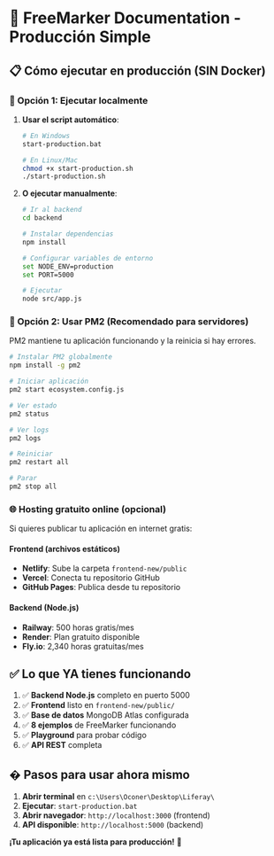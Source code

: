 # 🚀 FreeMarker Documentation - Producción Simple

## 📋 Cómo ejecutar en producción (SIN Docker)

### 🎯 Opción 1: Ejecutar localmente

1. **Usar el script automático**:
   ```bash
   # En Windows
   start-production.bat
   
   # En Linux/Mac
   chmod +x start-production.sh
   ./start-production.sh
   ```

2. **O ejecutar manualmente**:
   ```bash
   # Ir al backend
   cd backend
   
   # Instalar dependencias
   npm install
   
   # Configurar variables de entorno
   set NODE_ENV=production
   set PORT=5000
   
   # Ejecutar
   node src/app.js
   ```

### 🎯 Opción 2: Usar PM2 (Recomendado para servidores)

PM2 mantiene tu aplicación funcionando y la reinicia si hay errores.

```bash
# Instalar PM2 globalmente
npm install -g pm2

# Iniciar aplicación
pm2 start ecosystem.config.js

# Ver estado
pm2 status

# Ver logs
pm2 logs

# Reiniciar
pm2 restart all

# Parar
pm2 stop all
```

### 🌐 Hosting gratuito online (opcional)

Si quieres publicar tu aplicación en internet gratis:

#### **Frontend (archivos estáticos)**
- **Netlify**: Sube la carpeta `frontend-new/public`
- **Vercel**: Conecta tu repositorio GitHub
- **GitHub Pages**: Publica desde tu repositorio

#### **Backend (Node.js)**  
- **Railway**: 500 horas gratis/mes
- **Render**: Plan gratuito disponible
- **Fly.io**: 2,340 horas gratuitas/mes

## ✅ Lo que YA tienes funcionando

1. ✅ **Backend Node.js** completo en puerto 5000
2. ✅ **Frontend** listo en `frontend-new/public/`
3. ✅ **Base de datos** MongoDB Atlas configurada
4. ✅ **8 ejemplos** de FreeMarker funcionando
5. ✅ **Playground** para probar código
6. ✅ **API REST** completa

## � Pasos para usar ahora mismo

1. **Abrir terminal** en `c:\Users\Oconer\Desktop\Liferay\`
2. **Ejecutar**: `start-production.bat`
3. **Abrir navegador**: `http://localhost:3000` (frontend)
4. **API disponible**: `http://localhost:5000` (backend)

**¡Tu aplicación ya está lista para producción!** 🎉
